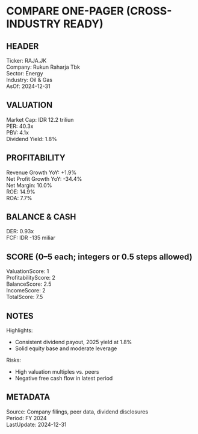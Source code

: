 # COMPARE ONE-PAGER (CROSS-INDUSTRY READY)

## HEADER
Ticker: RAJA.JK  
Company: Rukun Raharja Tbk  
Sector: Energy  
Industry: Oil & Gas  
AsOf: 2024-12-31

## VALUATION
Market Cap: IDR 12.2 triliun  
PER: 40.3x  
PBV: 4.1x  
Dividend Yield: 1.8%

## PROFITABILITY
Revenue Growth YoY: +1.9%  
Net Profit Growth YoY: -34.4%  
Net Margin: 10.0%  
ROE: 14.9%  
ROA: 7.7%

## BALANCE & CASH
DER: 0.93x  
FCF: IDR -135 miliar

## SCORE (0–5 each; integers or 0.5 steps allowed)
ValuationScore: 1  
ProfitabilityScore: 2  
BalanceScore: 2.5  
IncomeScore: 2  
TotalScore: 7.5

## NOTES
Highlights:
- Consistent dividend payout, 2025 yield at 1.8%
- Solid equity base and moderate leverage

Risks:
- High valuation multiples vs. peers
- Negative free cash flow in latest period

## METADATA
Source: Company filings, peer data, dividend disclosures  
Period: FY 2024  
LastUpdate: 2024-12-31